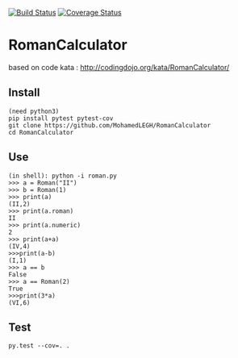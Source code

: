 [![Build Status](https://travis-ci.org/MohamedLEGH/RomanCalculator.svg?branch=master)](https://travis-ci.org/MohamedLEGH/RomanCalculator)
[![Coverage Status](https://coveralls.io/repos/github/MohamedLEGH/RomanCalculator/badge.svg?branch=master)](https://coveralls.io/github/MohamedLEGH/RomanCalculator?branch=master)

# RomanCalculator

based on code kata : http://codingdojo.org/kata/RomanCalculator/

## Install
```
(need python3)
pip install pytest pytest-cov
git clone https://github.com/MohamedLEGH/RomanCalculator
cd RomanCalculator
```

## Use
```
(in shell): python -i roman.py
>>> a = Roman("II")
>>> b = Roman(1)
>>> print(a)
(II,2)
>>> print(a.roman)
II
>>> print(a.numeric)
2
>>> print(a+a)
(IV,4)
>>>print(a-b)
(I,1)
>>> a == b
False
>>> a == Roman(2)
True
>>>print(3*a)
(VI,6)
```

## Test

```
py.test --cov=. .
```

